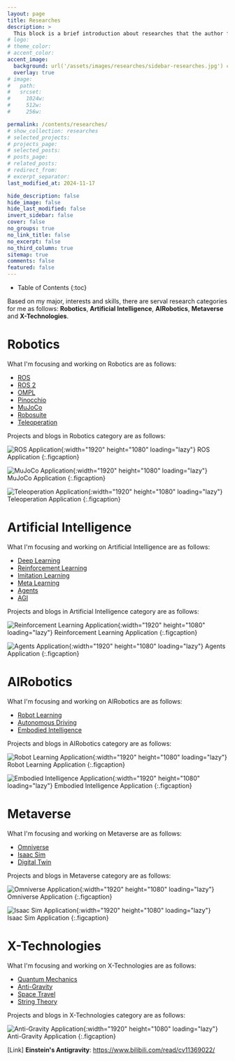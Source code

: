 ```yaml
---
layout: page
title: Researches
description: >
  This block is a brief introduction about researches that the author focuses on.
# logo:
# theme_color:
# accent_color:
accent_image:
  background: url('/assets/images/researches/sidebar-researches.jpg') center/cover
  overlay: true
# image:
#   path:
#   srcset:
#     1024w:
#     512w:
#     256w:

permalink: /contents/researches/
# show_collection: researches
# selected_projects:
# projects_page:
# selected_posts:
# posts_page:
# related_posts:
# redirect_from:
# excerpt_separator:
last_modified_at: 2024-11-17

hide_description: false
hide_image: false
hide_last_modified: false
invert_sidebar: false
cover: false
no_groups: true
no_link_title: false
no_excerpt: false
no_third_column: true
sitemap: true
comments: false
featured: false
---
```


- Table of Contents
{:toc}

Based on my major, interests and skills, there are serval research categories for me as follows: **Robotics**, **Artificial Intelligence**, **AIRobotics**, **Metaverse** and **X-Technologies**.

# Robotics

What I'm focusing and working on Robotics are as follows:
- [ROS](https://www.ros.org/)
- [ROS 2](https://docs.ros.org/en/rolling/index.html)
- [OMPL](https://ompl.kavrakilab.org/)
- [Pinocchio](https://stack-of-tasks.github.io/pinocchio/)
- [MuJoCo](https://mujoco.org/)
- [Robosuite](https://robosuite.ai/)
- [Teleoperation](https://www.shadowrobot.com/teleoperation/)

Projects and blogs in Robotics category are as follows:

![ROS Application](/assets/images/researches/ros-application.png){:width="1920" height="1080" loading="lazy"}
ROS Application
{:.figcaption}

![MuJoCo Application](/assets/images/researches/mujoco-application.png){:width="1920" height="1080" loading="lazy"}
MuJoCo Application
{:.figcaption}

![Teleoperation Application](/assets/images/researches/teleoperation-application.jpg){:width="1920" height="1080" loading="lazy"}
Teleoperation Application
{:.figcaption}

# Artificial Intelligence

What I'm focusing and working on Artificial Intelligence are as follows:
- [Deep Learning](https://en.wikipedia.org/wiki/Deep_learning)
- [Reinforcement Learning](https://en.wikipedia.org/wiki/Reinforcement_learning)
- [Imitation Learning](https://en.wikipedia.org/wiki/Imitative_learning)
- [Meta Learning](https://en.wikipedia.org/wiki/Meta-learning_(computer_science))
- [Agents](https://www.promptingguide.ai/research/llm-agents)
- [AGI](https://en.wikipedia.org/wiki/Artificial_general_intelligence)

Projects and blogs in Artificial Intelligence category are as follows:

![Reinforcement Learning Application](/assets/images/researches/reinforcement-learning-application.png){:width="1920" height="1080" loading="lazy"}
Reinforcement Learning Application
{:.figcaption}

![Agents Application](/assets/images/researches/agents-application.png){:width="1920" height="1080" loading="lazy"}
Agents Application
{:.figcaption}

# AIRobotics

What I'm focusing and working on AIRobotics are as follows:
- [Robot Learning](https://github.com/JadeCong/Awesome-Robot-Learning)
- [Autonomous Driving](https://en.wikipedia.org/wiki/Vehicular_automation)
- [Embodied Intelligence](https://en.wikipedia.org/wiki/Embodied_cognition)

Projects and blogs in AIRobotics category are as follows:

![Robot Learning Application](/assets/images/researches/robot-learning-application.png){:width="1920" height="1080" loading="lazy"}
Robot Learning Application
{:.figcaption}

![Embodied Intelligence Application](/assets/images/researches/embodied-intelligence-application.png){:width="1920" height="1080" loading="lazy"}
Embodied Intelligence Application
{:.figcaption}

# Metaverse

What I'm focusing and working on Metaverse are as follows:
- [Omniverse](https://www.nvidia.com/en-us/omniverse/)
- [Isaac Sim](https://developer.nvidia.com/isaac/sim)
- [Digital Twin](https://www.nvidia.com/en-us/omniverse/solutions/digital-twins/)

Projects and blogs in Metaverse category are as follows:

![Omniverse Application](/assets/images/researches/omniverse-application.png){:width="1920" height="1080" loading="lazy"}
Omniverse Application
{:.figcaption}

![Isaac Sim Application](/assets/images/researches/isaac-sim-application.png){:width="1920" height="1080" loading="lazy"}
Isaac Sim Application
{:.figcaption}

# X-Technologies

What I'm focusing and working on X-Technologies are as follows:
- [Quantum Mechanics](https://en.wikipedia.org/wiki/Quantum_mechanics)
- [Anti-Gravity](https://en.wikipedia.org/wiki/Anti-gravity)
- [Space Travel](https://www.nasa.gov/space-travel-technology/)
- [String Theory](https://en.wikipedia.org/wiki/String_theory)

Projects and blogs in X-Technologies category are as follows:

![Anti-Gravity Application](/assets/images/researches/anti-gravity-application.jpg){:width="1920" height="1080" loading="lazy"}
Anti-Gravity Application
{:.figcaption}

[Link] **Einstein's Antigravity**: <https://www.bilibili.com/read/cv11369022/>
